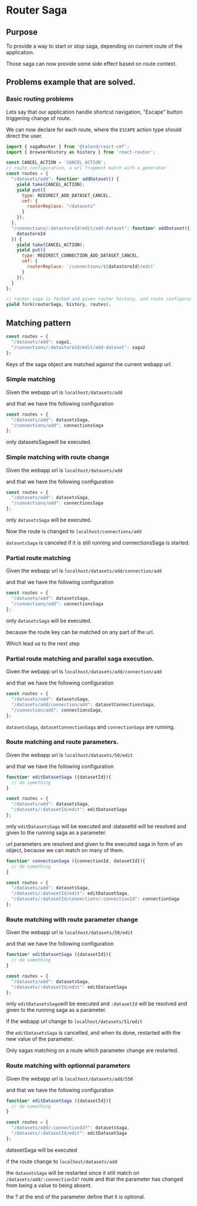 # Router Saga

## Purpose

To provide a way to start or stop saga, depending on current route of the application.

Those saga can now provide some side effect based on route context.

## Problems example that are solved.

### Basic routing problems

Lets say that our application handle shortcut navigation, "Escape" button triggering change of route.

We can now declare for each route, where the `ESCAPE` action type should direct the user.

```javascript
import { sagaRouter } from '@talend/react-cmf';
import { browserHistory as history } from 'react-router';

const CANCEL_ACTION = 'CANCEL_ACTION';
// route configuration, a url fragment match with a generator
const routes = {
  "/datasets/add": function* addDataset() {
    yield take(CANCEL_ACTION);
    yield put({
      type: REDIRECT_ADD_DATASET_CANCEL,
      cmf: {
        routerReplace: "/datasets"
      }
    });
  },
  "/connections/:datastoreId/edit/add-dataset": function* addDataset({
    datastoreId
  }) {
    yield take(CANCEL_ACTION);
    yield put({
      type: REDIRECT_CONNECTION_ADD_DATASET_CANCEL,
      cmf: {
        routerReplace: `/connections/${datastoreId}/edit`
      }
    });
  }
};

// router saga is forked and given router history, and route configuration
yield fork(routerSaga, history, routes);
```
## Matching pattern

```javascript
const routes = {
  "/datasets/add": saga1,
  "/connections/:datastoreId/edit/add-dataset": saga2
};
```

Keys of the saga object are matched against the current webapp url.

### Simple matching

Given the webapp url is `localhost/datasets/add`

and that we have the following configuration

```javascript
const routes = {
  "/datasets/add": datasetsSaga,
  "/connections/add": connectionsSaga
};
```

only datasetsSagawill be executed.

### Simple matching with route change

Given the webapp url is `localhost/datasets/add`

and that we have the following configuration

```javascript
const routes = {
  "/datasets/add": datasetsSaga,
  "/connections/add": connectionsSaga
};
```
only `datasetsSaga` will be executed.

Now the route is changed to `localhost/connections/add`

`datasetsSaga` is canceled if it is still running and connectionsSaga is started.

### Partial route matching

Given the webapp url is `localhost/datasets/add/connection/add`

and that we have the following configuration

```javascript
const routes = {
  "/datasets/add": datasetsSaga,
  "/connections/add": connectionsSaga
};
```
only `datasetsSaga` will be executed.

because the route key can be matched on any part of the url.

Which lead us to the next step

### Partial route matching and parallel saga execution.

Given the webapp url is `localhost/datasets/add/connection/add`

and that we have the following configuration

```javascript
const routes = {
  "/datasets/add": datasetsSaga,
  "/datasets/add/connection/add": datasetConnectionsSaga,
  "/connection/add": connectionsSaga,
};
```
`datasetsSaga`, `datasetConnectionSaga` and `connectionSaga` are running.

### Route matching and route parameters.
Given the webapp url is `localhost/datasets/50/edit`

and that we have the following configuration

```javascript
function* editDatasetSaga ({datasetId}){
  // do something
}

const routes = {
  "/datasets/add": datasetsSaga,
  "/datasets/:datasetId/edit": editDatasetSaga
};
```
only `editDatasetsSaga` will be executed and :datasetId will be resolved and given to the running saga as a parameter.

url parameters are resolved and given to the executed saga in form of an object, because we can match on many of them.

```javascript
function* connectionSaga ({connectionId, datasetId}){
  // do something
}

const routes = {
  "/datasets/add": datasetsSaga,
  "/datasets/:datasetId/edit": editDatasetSaga,
  "/datasets/:datasetId/connections/:connectionId": connectionSaga
};
```

### Route matching with route parameter change
Given the webapp url is `localhost/datasets/50/edit`

and that we have the following configuration

```javascript
function* editDatasetSaga ({datasetId}){
  // do something
}

const routes = {
  "/datasets/add": datasetsSaga,
  "/datasets/:datasetId/edit": editDatasetSaga
};
```

only `editDatasetsSaga`will be executed and `:datasetId` will be resolved and given to the running saga as a parameter.

if the webapp url change to `localhost/datasets/51/edit`

the `editDatasetsSaga` is cancelled, and when its done, restarted with the new value of the parameter.

Only sagas matching on a route which parameter change are restarted.

### Route matching with optionnal parameters
Given the webapp url is `localhost/datasets/add/550`

and that we have the following configuration

```javascript
function* editDatasetSaga ({datasetId}){
  // do something
}

const routes = {
  "/datasets/add/:connectionId?": datasetsSaga,
  "/datasets/:datasetId/edit": editDatasetSaga
};
```
datasetSaga will be executed

if the route change to `localhost/datasets/add`

the `datasetsSaga` will be restarted since it still match on `/datasets/add/:connectionId?` route and that the parameter has changed from being a value to being absent.

the ? at the end of the parameter define that it is optional.
